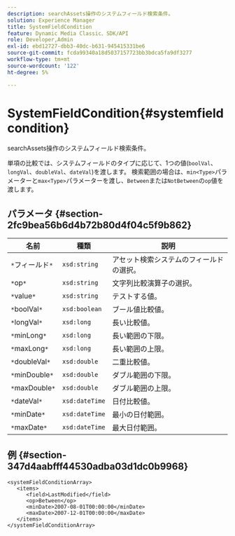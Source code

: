 ```yaml
---
description: searchAssets操作のシステムフィールド検索条件。
solution: Experience Manager
title: SystemFieldCondition
feature: Dynamic Media Classic、SDK/API
role: Developer,Admin
exl-id: ebd12727-dbb3-40dc-b631-945415331be6
source-git-commit: fcda99340a18d5037157723bb3bdca5fa9df3277
workflow-type: tm+mt
source-wordcount: '122'
ht-degree: 5%

---
```


# SystemFieldCondition{#systemfieldcondition}

searchAssets操作のシステムフィールド検索条件。

単項の比較では、システムフィールドのタイプに応じて、1つの値(`boolVal`、`longVal`、`doubleVal`、`dateVal`)を渡します。 検索範囲の場合は、`min<Type>`パラメーターと`max<Type>`パラメーターを渡し、`Between`または`NotBetween`の`op`値を渡します。

## パラメータ {#section-2fc9bea56b6d4b72b80d4f04c5f9b862}

| 名前 | 種類 | 説明 |
|---|---|---|
| `*`フィールド`*` | `xsd:string` | アセット検索システムのフィールドの選択。 |
| `*`op`*` | `xsd:string` | 文字列比較演算子の選択。 |
| `*`value`*` | `xsd:string` | テストする値。 |
| `*`boolVal`*` | `xsd:boolean` | ブール値比較値。 |
| `*`longVal`*` | `xsd:long` | 長い比較値。 |
| `*`minLong`*` | `xsd:long` | 長い範囲の下限。 |
| `*`maxLong`*` | `xsd:long` | 長い範囲の上限。 |
| `*`doubleVal`*` | `xsd:double` | 二重比較値。 |
| `*`minDouble`*` | `xsd:double` | ダブル範囲の下限。 |
| `*`maxDouble`*` | `xsd:double` | ダブル範囲の上限。 |
| `*`dateVal`*` | `xsd:dateTime` | 日付比較値。 |
| `*`minDate`*` | `xsd:dateTime` | 最小の日付範囲。 |
| `*`maxDate`*` | `xsd:dateTime` | 最大日付範囲。 |

## 例 {#section-347d4aabfff44530adba03d1dc0b9968}

```
<systemFieldConditionArray>
   <items>
      <field>LastModified</field>
      <op>Between</op>
      <minDate>2007-08-01T00:00:00</minDate>
      <maxDate>2007-12-01T00:00:00</maxDate>
   </items>
</systemFieldConditionArray>
```
